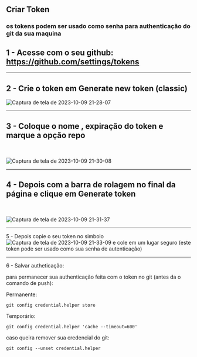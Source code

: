 ## Criar Token 

### os tokens podem ser usado como senha para authenticação do git da sua maquina

## 1 - Acesse com o seu github: https://github.com/settings/tokens 
---
## 2 - Crie o token em <b> Generate new token (classic) </b>

![Captura de tela de 2023-10-09 21-28-07](https://github.com/gladsonsimoes/Git/assets/99969693/b1f81be1-0089-4400-923b-45631556819b)

---
## 3 - Coloque o nome , expiração do token e marque a opção <b> repo </b>
<br>

![Captura de tela de 2023-10-09 21-30-08](https://github.com/gladsonsimoes/Git/assets/99969693/876009d5-ece5-4512-b930-fcc79c3690cc)

---

## 4 - Depois com a barra de rolagem no final da página e clique em <b> Generate token </b>
<br>

![Captura de tela de 2023-10-09 21-31-37](https://github.com/gladsonsimoes/Git/assets/99969693/2c234202-ca26-4b39-8f14-4c1987096359)

---

5 - Depois copie o seu token no simbolo ![Captura de tela de 2023-10-09 21-33-09](https://github.com/gladsonsimoes/Git/assets/99969693/0710ec10-1945-47f9-a962-16a208b16539)
e cole em um lugar seguro (este token pode ser usado como sua senha de autenticação)

---

6 -  Salvar autheticação:

para permanecer sua authenticação feita com o token no git (antes da o comando de push):

Permanente:
~~~
git config credential.helper store
~~~

Temporário:
~~~
git config credential.helper 'cache --timeout=600'
~~~


caso queira remover sua credencial do git:
~~~
git config --unset credential.helper
~~~
